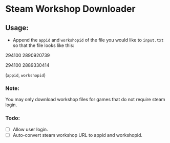 # Steam Workshop Downloader

## Usage:
- Append the `appid` and `workshopid` of the file you would like to `input.txt` so that the file looks like this:

294100 2890920739

294100 2889330414

(`appid`, `workshopid`)

### Note:
You may only download workshop files for games that do not require steam login.

### Todo:
- [ ] Allow user login.
- [ ] Auto-convert steam workshop URL to appid and workshopid.